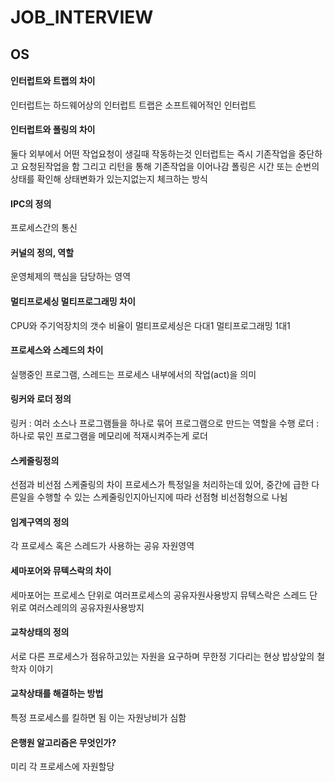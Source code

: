 JOB_INTERVIEW
=============

OS
-------------

#### 인터럽트와 트랩의 차이
인터럽트는 하드웨어상의 인터럽트 트랩은 소프트웨어적인 인터럽트

#### 인터럽트와 폴링의 차이
둘다 외부에서 어떤 작업요청이 생길때 작동하는것
인터럽트는 즉시 기존작업을 중단하고 요청된작업을 함 그리고 리턴을 통해 기존작업을 이어나감
폴링은 시간 또는 순번의 상태를 확인해 상태변화가 있는지없는지 체크하는 방식

#### IPC의 정의
프로세스간의 통신

#### 커널의 정의, 역할
운영체제의 핵심을 담당하는 영역

#### 멀티프로세싱 멀티프로그래밍 차이
CPU와 주기억장치의 갯수 비율이 멀티프로세싱은 다대1 멀티프로그래밍 1대1

#### 프로세스와 스레드의 차이
실행중인 프로그램, 스레드는 프로세스 내부에서의 작업(act)을 의미

#### 링커와 로더 정의
링커 : 여러 소스나 프로그램들을 하나로 묶어 프로그램으로 만드는 역할을 수행
로더 : 하나로 묶인 프로그램을 메모리에 적재시켜주는게 로더

#### 스케줄링정의
선점과 비선점 스케줄링의 차이
프로세스가 특정일을 처리하는데 있어, 중간에 급한 다른일을 수행할 수 있는 스케줄링인지아닌지에 따라 선점형 비선점형으로 나뉨

#### 임계구역의 정의
각 프로세스 혹은 스레드가 사용하는 공유 자원영역

#### 세마포어와 뮤텍스락의 차이
세마포어는 프로세스 단위로 여러프로세스의 공유자원사용방지
뮤텍스락은 스레드 단위로 여러스레의의 공유자원사용방지

#### 교착상태의 정의
서로 다른 프로세스가 점유하고있는 자원을 요구하며 무한정 기다리는 현상
밥상앞의 철학자 이야기

#### 교착상태를 해결하는 방법
특정 프로세스를 킬하면 됨 이는 자원낭비가 심함

#### 은행원 알고리즘은 무엇인가?
미리 각 프로세스에 자원할당
